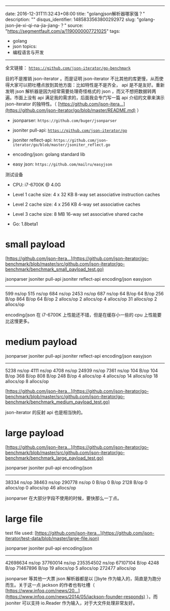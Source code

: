 
---
date: 2016-12-31T11:32:43+08:00
title: "golangjson解析器哪家强？"
description: ""
disqus_identifier: 1485833563800292972
slug: "golang-json-jie-xi-qi-na-jia-jiang-？"
source: "https://segmentfault.com/a/1190000007721025"
tags: 
- golang 
- json 
topics:
- 编程语言与开发
---

全文链接：
[`https://github.com/json-iterator/go-benchmark`](https://github.com/json-iterator/go-benchmark)

目的不是推销 json-iterator 。而是证明 json-iterator
不比其他的库更慢，从而使得大家可以把吐槽点放到其他方面：比如特性是不是齐全，
api 是不是友好。重新发明 json 解析器是因为经常需要处理奇怪格式的 json
，而又不想把数据转两遍。市面上没有 api
满足我的需求的，后面我会专门写一篇 api 介绍的文章来演示 json-iterator
的独特性。（
[https://github.com/json-itera...](https://github.com/json-iterator/go/blob/master/README.md)
）

-   jsonparser: `https://github.com/buger/jsonparser`

-   jsoniter pull-api:
    [`https://github.com/json-iterator/go`](https://github.com/json-iterator/go)

-   jsoniter reflect-api:
    `https://github.com/json-iterator/go/blob/master/jsoniter_reflect.go`

-   encoding/json: golang standard lib

-   easy json: `https://github.com/mailru/easyjson`

测试设备

-   CPU: i7-6700K @ 4.0G

-   Level 1 cache size: 4 x 32 KB 8-way set associative instruction
    caches

-   Level 2 cache size: 4 x 256 KB 4-way set associative caches

-   Level 3 cache size: 8 MB 16-way set associative shared cache

-   Go: 1.8beta1

small payload
=============

[https://github.com/json-itera...](https://github.com/json-iterator/go-benchmark/blob/master/src/github.com/json-iterator/go-benchmark/benchmark_small_payload_test.go)

  jsonparser    jsoniter pull-api   jsoniter reflect-api   encoding/json   easyjson
  ------------- ------------------- ---------------------- --------------- -------------
  599 ns/op     515 ns/op           684 ns/op              2453 ns/op      687 ns/op
  64 B/op       64 B/op             256 B/op               864 B/op        64 B/op
  2 allocs/op   2 allocs/op         4 allocs/op            31 allocs/op    2 allocs/op

encoding/json 在 i7-6700K 上性能还不错，但是在缓存小一些的 cpu
上性能要比这慢更多。

medium payload
==============

  jsonparser    jsoniter pull-api   jsoniter reflect-api   encoding/json   easyjson
  ------------- ------------------- ---------------------- --------------- -------------
  5238 ns/op    4111 ns/op          4708 ns/op             24939 ns/op     7361 ns/op
  104 B/op      104 B/op            368 B/op               808 B/op        248 B/op
  4 allocs/op   4 allocs/op         14 allocs/op           18 allocs/op    8 allocs/op

[https://github.com/json-itera...](https://github.com/json-iterator/go-benchmark/blob/master/src/github.com/json-iterator/go-benchmark/benchmark_medium_payload_test.go)

json-iterator 的反射 api 也是相当快的。

large payload
=============

[https://github.com/json-itera...](https://github.com/json-iterator/go-benchmark/blob/master/src/github.com/json-iterator/go-benchmark/benchmark_large_payload_test.go)

  jsonparser    jsoniter pull-api   encoding/json
  ------------- ------------------- ---------------
  38334 ns/op   38463 ns/op         290778 ns/op
  0 B/op        0 B/op              2128 B/op
  0 allocs/op   0 allocs/op         46 allocs/op

jsonparser 在大部分字段不使用的时候，要快那么一丁点。

large file
==========

test file used:
[https://github.com/json-itera...](https://github.com/json-iterator/test-data/blob/master/large-file.json)

  jsonparser       jsoniter pull-api   encoding/json
  ---------------- ------------------- ------------------
  42698634 ns/op   37760014 ns/op      235354502 ns/op
  67107104 B/op    4248 B/op           71467896 B/op
  19 allocs/op     5 allocs/op         272477 allocs/op

jsonparser 等其他一大票 json 解析器都是以 \[\]byte
作为输入的，简直是为跑分而生。关于这一点 jackson 的作者也有吐槽（
[https://www.infoq.com/news/20...](https://www.infoq.com/news/2014/05/jackson-founder-responds)
）。而 jsoniter 可以支持 io.Reader 作为输入，对于大文件处理非常友好。



